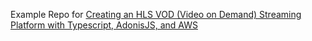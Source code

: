 Example Repo for [Creating an HLS VOD (Video on Demand) Streaming Platform with Typescript, AdonisJS, and AWS]()